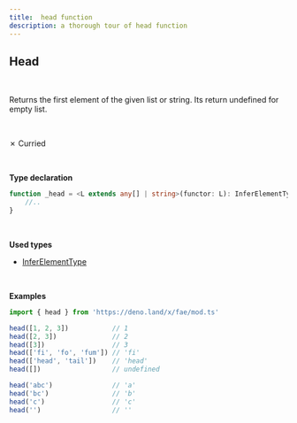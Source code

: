 ```yaml
---
title:  head function
description: a thorough tour of head function
---
```

## Head

<br>

Returns the first element of the given list or string. Its return undefined for empty list.

<br>

&cross; Curried

<br>

**Type declaration**

```typescript
function _head = <L extends any[] | string>(functor: L): InferElementType<L> {
    //..
}
```
<br>

**Used types**
* [InferElementType](/types/InferElementType)

<br>

**Examples**

```typescript
import { head } from 'https://deno.land/x/fae/mod.ts'

head([1, 2, 3])           // 1
head([2, 3])              // 2
head([3])                 // 3
head(['fi', 'fo', 'fum']) // 'fi'
head(['head', 'tail'])    // 'head'
head([])                  // undefined

head('abc')               // 'a'
head('bc')                // 'b'
head('c')                 // 'c'
head('')                  // ''
```
